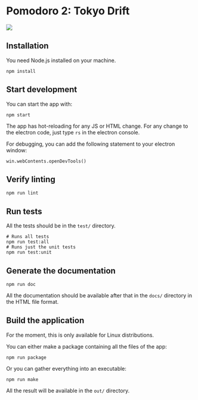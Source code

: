 # Pomodoro 2: Tokyo Drift

![](https://raw.githubusercontent.com/understanding-cats/tokyo-drift/main/src/images/tomato_tran.png)

## Installation

You need Node.js installed on your machine.

```
npm install
```

## Start development

You can start the app with:
```
npm start
```

The app has hot-reloading for any JS or HTML change. For any change to the electron code, just type `rs` in the electron console.

For debugging, you can add the following statement to your electron window:
```
win.webContents.openDevTools()
```

## Verify linting

```
npm run lint
```

## Run tests

All the tests should be in the `test/` directory.

```
# Runs all tests
npm run test:all
# Runs just the unit tests
npm run test:unit
```

## Generate the documentation

```
npm run doc
```

All the documentation should be available after that in the `docs/` directory in the HTML file format.

## Build the application

For the moment, this is only available for Linux distributions.

You can either make a package containing all the files of the app:
```
npm run package
```

Or you can gather everything into an executable:
```
npm run make
```

All the result will be available in the `out/` directory.
